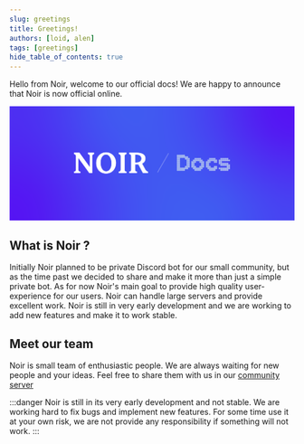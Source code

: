 ```yaml
---
slug: greetings
title: Greetings!
authors: [loid, alen]
tags: [greetings]
hide_table_of_contents: true
---
```


Hello from Noir, welcome to our official docs! We are happy to announce that Noir is now official online.

![greetings!](../static/img/social-card.png)

<!--truncate-->

## What is Noir ?

Initially Noir planned to be private Discord bot for our small community, but as the time past we decided to share and make it more than just a simple private bot. As for now Noir's main goal to provide high quality user-experience for our users. Noir can handle large servers and provide excellent work. Noir is still in very early development and we are working to add new features and make it to work stable.

## Meet our team

Noir is small team of enthusiastic people. We are always waiting for new people and your ideas. Feel free to share them with us in our [community server](https://discord.gg/n4ywtU3F3p)

:::danger
Noir is still in its very early development and not stable. We are working hard to fix bugs and implement new features. For some time use it at your own risk, we are not provide any responsibility if something will not work.
:::

